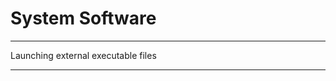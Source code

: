 # System Software

___________________________________
Launching external executable files
___________________________________
